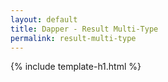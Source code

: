 ```yaml
---
layout: default
title: Dapper - Result Multi-Type 
permalink: result-multi-type
---
```


{% include template-h1.html %}
